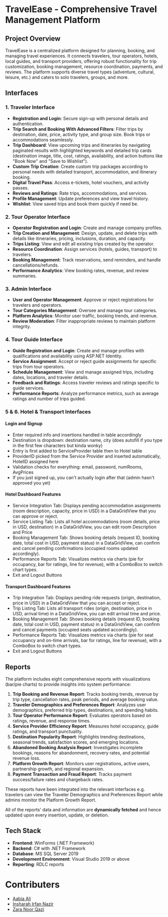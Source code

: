 # TravelEase - Comprehensive Travel Management Platform

## Project Overview
TravelEase is a centralized platform designed for planning, booking, and managing travel experiences. It connects travelers, tour operators, hotels, local guides, and transport providers, offering robust functionality for trip customization, booking management, resource coordination, payments, and reviews. The platform supports diverse travel types (adventure, cultural, leisure, etc.) and caters to solo travelers, groups, and more.

## Interfaces

### 1. Traveler Interface
- **Registration and Login**: Secure sign-up with personal details and authentication.
- **Trip Search and Booking With Advanced Filters**: Filter trips by destination, date, price, activity type, and group size. Book trips or accommodations seamlessly.
- **Trip Dashboard**: View upcoming trips and itineraries by navigating paginated results with highlighted keywords and detailed trip cards (destination image, title, cost, ratings, availability, and action buttons like "Book Now" and "Save to Wishlist").
- **Custom Trip Creation**: Create custom trip packages according to personal needs with detailed transport, accommodation, and itinerary booking.
- **Digital Travel Pass**: Access e-tickets, hotel vouchers, and activity passes.
- **Reviews and Ratings**: Rate trips, accommodations, and services.
- **Profile Management**: Update preferences and view travel history.
- **Wishlist**: View saved trips and book them quickly if need be.

### 2. Tour Operator Interface
- **Operator Registration and Login**: Create and manage company profiles.
- **Trip Creation and Management**: Design, update, and delete trips with details like itineraries, pricing, inclusions, duration, and capacity.
- **Trips Listing**: View and edit all existing trips created by the operator.
- **Resource Coordination**: Assign services (hotels, guides, transport) to travelers.
- **Booking Management**: Track reservations, send reminders, and handle cancellations/refunds.
- **Performance Analytics**: View booking rates, revenue, and review summaries.

### 3. Admin Interface
- **User and Operator Management**: Approve or reject registrations for travelers and operators.
- **Tour Categories Management**: Oversee and manage tour categories.
- **Platform Analytics**: Monitor user traffic, booking trends, and revenue.
- **Review Moderation**: Filter inappropriate reviews to maintain platform integrity.

### 4. Tour Guide Interface
- **Guide Registration and Login**: Create and manage profiles with qualifications and availability using ASP.NET Identity.
- **Service Assignment**: Accept or reject guide assignments for specific trips from tour operators.
- **Schedule Management**: View and manage assigned trips, including dates, locations, and traveler details.
- **Feedback and Ratings**: Access traveler reviews and ratings specific to guide services.
- **Performance Reports**: Analyze performance metrics, such as average ratings and number of trips guided.

### 5 & 6. Hotel & Transport Interfaces
#### Login and Signup
- Enter required info and insertions handled in table accordingly
- Destination is dropdown: destination name, city (does autofill if you type in the first few characters but kinda wonky)
- Entry is first added to ServiceProvider table then to Hotel table
- ProviderID picked from the Service Provider and inserted automatically, HotelID assigned here
- Validation checks for everything: email, password, numRooms, AvgPrices
- If you just signed up, you can't actually login after that (admin hasn't approved you yet)

#### Hotel Dashboard Features
- Service Integration Tab: Displays pending accommodation assignments (room description, capacity, price in USD) in a DataGridView that you can approve or reject.
- Service Listing Tab: Lists all hotel accommodations (room details, price in USD, destination) in a DataGridView, you can edit room Description and Price
- Booking Management Tab: Shows booking details (request ID, booking date, total cost in USD, payment status) in a DataGridView, can confirm and cancel pending confirmations (occupied rooms updated accordingly).
- Performance Reports Tab: Visualizes metrics via charts (pie for occupancy, bar for ratings, line for revenue), with a ComboBox to switch chart types.
- Exit and Logout Buttons
  
#### Transport Dashboard Features
- Trip Integration Tab: Displays pending ride requests (origin, destination, price in USD) in a DataGridView that you can accept or reject.
- Trip Listing Tab: Lists all transport rides (origin, destination, price in USD, arrival time) in a DataGridView, you can edit arrival time and price.
- Booking Management Tab: Shows booking details (request ID, booking date, total cost in USD, payment status) in a DataGridView, can confirm and cancel payments (occupied seats updated accordingly).
- Performance Reports Tab: Visualizes metrics via charts (pie for seat occupancy and on-time arrivals, bar for ratings, line for revenue), with a ComboBox to switch chart types.
- Exit and Logout Buttons

## Reports
The platform includes eight comprehensive reports with visualizations (bar/pie charts) to provide insights into system performance:
1. **Trip Booking and Revenue Report**: Tracks booking trends, revenue by trip type, cancellation rates, peak periods, and average booking value.
2. **Traveler Demographics and Preferences Report**: Analyzes user demographics, preferred trip types, destinations, and spending habits.
3. **Tour Operator Performance Report**: Evaluates operators based on ratings, revenue, and response times.
4. **Service Provider Efficiency Report**: Measures hotel occupancy, guide ratings, and transport punctuality.
5. **Destination Popularity Report**: Highlights trending destinations, seasonal trends, satisfaction scores, and emerging locations.
6. **Abandoned Booking Analysis Report**: Investigates incomplete bookings, reasons for abandonment, recovery rates, and potential revenue loss.
7. **Platform Growth Report**: Monitors user registrations, active users, partnership growth, and regional expansion.
8. **Payment Transaction and Fraud Report**: Tracks payment success/failure rates and chargeback rates.

These reports have been integrated into the relevant interfaces e.g. travelers can view the Traveler Demographics and Preferences Report while admins monitor the Platform Growth Report.

All of the reports' data and information are **dynamically fetched** and hence updated upon every insertion, update, or deletion.

## Tech Stack
- **Frontend**: WinForms (.NET Framework)
- **Backend**: C# with .NET Framework
- **Database**: MS SQL Server 2019
- **Development Environment**: Visual Studio 2019 or above
- **Reporting**: RDLC reports 

# Contributers
  - <a href=https://github.com/AabiaAli>Aabia Ali</a>
  - <a href=https://github.com/insharahn>Insharah Irfan Nazir</a>
  - <a href=https://github.com/ZaraHEREhehe>Zara Noor Qazi</a>

